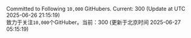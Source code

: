 Committed to Following `10,000` GitHubers. Current: <!-- FOLLOWING_COUNT -->300<!-- FOLLOWING_COUNT --> (Update at UTC <!-- LAST_UPDATED -->2025-06-26 21:15:19<!-- LAST_UPDATED -->)<br>
致力于关注`10,000`个GitHuber。当前：<!-- FOLLOWING_COUNT -->300<!-- FOLLOWING_COUNT --> (更新于北京时间 <!-- LAST_UPDATED_CST -->2025-06-27 05:15:19<!-- LAST_UPDATED_CST -->)
